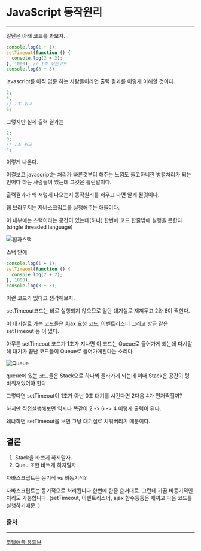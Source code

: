 # JavaScript 동작원리

---

일단은 아래 코드를 봐보자.

```javascript
console.log(1 + 1);
setTimeout(function () {
  console.log(2 + 2);
}, 1000); // 1초 쉬는코드
console.log(3 + 3);
```

javascript를 아직 입문 하는 사람들이라면 출력 결과를 이렇게 이해할 것이다.

```javascript
2;
4;
// 1초 쉬고
6;
```

그렇지만 실제 출력 결과는

```javascript
2;
6;
// 1초 쉬고
4;
```

이렇게 나온다.

이걸보고 javascript는 처리가 빠른것부터 해주는 느낌도 들고하니깐 병렬처리가 되는 언어다 하는 사람들이 있는데 그것은 틀린말이다.

출력결과가 왜 저렇게 나오는지 동작원리를 배우고 나면 알게 될것이다.

웹 브라우저는 자바스크립트를 실행해주는 애들이다.

이 내부에는 스택이라는 공간이 있는데(하나) 한번에 코드 한줄밖에 실행을 못한다. (single threaded language)

![힙과스택](https://ingg.dev/b5a94511e3d3f116f5f9a01fe9e5aed6/work1.svg)

스택 안에

```javascript
console.log(1 + 1);
setTimeout(function () {
  console.log(2 + 2);
}, 1000);
console.log(3 + 3);
```

이런 코드가 있다고 생각해보자.

setTimeout코드는 바로 실행되지 않으므로 일단 대기실로 재껴두고 2와 6이 찍힌다.

이 대기실로 가는 코드들은 Ajax 요청 코드, 이벤트리스너 그리고 방금 같은 setTimeout 등 이 있다.

아무튼 setTimeout 코드가 1초가 지나면 이 코드는 Queue로 들어가게 되는데 다시말해 대기가 끝난 코드들이 Queue로 들어가게된다는 소리다.

![Queue](https://ingg.dev/213a51586e94904c5075045d2c94273b/work22.svg)

queue에 있는 코드들은 Stack으로 하나씩 올라가게 되는데 이때 Stack은 공간이 텅 비워져있어야 한다.

그렇다면 setTimeout이 1초가 아닌 0초 대기를 시킨다면 2다음 4가 먼저찍힐까?

하지만 직접실행해보면 역시나 똑같이 2 -> 6 -> 4 이렇게 출력이 된다.

왜냐하면 setTimeout을 보면 그냥 대기실로 치워버리기 때문이다.

## 결론

1. Stack을 바쁘게 하지말자.
2. Queu 또한 바쁘게 하지말자.

자바스크립트는 동기적 vs 비동기적?

자바스크립트는 동기적으로 처리됩니다 한번에 한줄 순서대로. 그런데 가끔 비동기적인 처리도 가능합니다. (setTimeout, 이벤트리스너, ajax 함수등등은 재끼고 다음 코드를 실행하기때문. )

### 출처

---

[코딩애플 유튜브](https://www.youtube.com/watch?v=v67LloZ1ieI)
